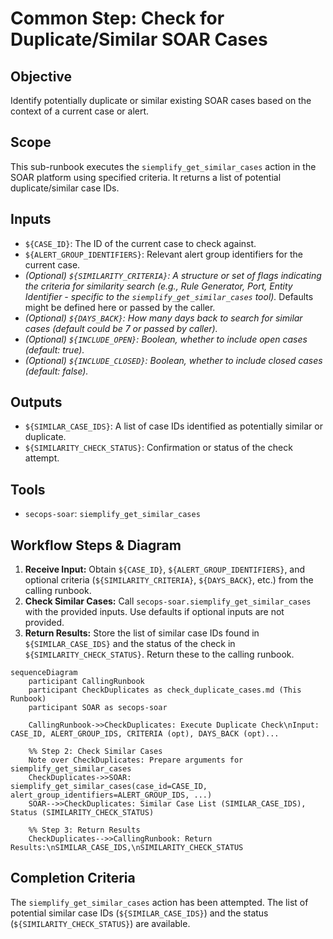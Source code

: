 # Common Step: Check for Duplicate/Similar SOAR Cases

## Objective

Identify potentially duplicate or similar existing SOAR cases based on the context of a current case or alert.

## Scope

This sub-runbook executes the `siemplify_get_similar_cases` action in the SOAR platform using specified criteria. It returns a list of potential duplicate/similar case IDs.

## Inputs

*   `${CASE_ID}`: The ID of the current case to check against.
*   `${ALERT_GROUP_IDENTIFIERS}`: Relevant alert group identifiers for the current case.
*   *(Optional) `${SIMILARITY_CRITERIA}`: A structure or set of flags indicating the criteria for similarity search (e.g., Rule Generator, Port, Entity Identifier - specific to the `siemplify_get_similar_cases` tool).* Defaults might be defined here or passed by the caller.
*   *(Optional) `${DAYS_BACK}`: How many days back to search for similar cases (default could be 7 or passed by caller).*
*   *(Optional) `${INCLUDE_OPEN}`: Boolean, whether to include open cases (default: true).*
*   *(Optional) `${INCLUDE_CLOSED}`: Boolean, whether to include closed cases (default: false).*

## Outputs

*   `${SIMILAR_CASE_IDS}`: A list of case IDs identified as potentially similar or duplicate.
*   `${SIMILARITY_CHECK_STATUS}`: Confirmation or status of the check attempt.

## Tools

*   `secops-soar`: `siemplify_get_similar_cases`

## Workflow Steps & Diagram

1.  **Receive Input:** Obtain `${CASE_ID}`, `${ALERT_GROUP_IDENTIFIERS}`, and optional criteria (`${SIMILARITY_CRITERIA}`, `${DAYS_BACK}`, etc.) from the calling runbook.
2.  **Check Similar Cases:** Call `secops-soar.siemplify_get_similar_cases` with the provided inputs. Use defaults if optional inputs are not provided.
3.  **Return Results:** Store the list of similar case IDs found in `${SIMILAR_CASE_IDS}` and the status of the check in `${SIMILARITY_CHECK_STATUS}`. Return these to the calling runbook.

```{mermaid}
sequenceDiagram
    participant CallingRunbook
    participant CheckDuplicates as check_duplicate_cases.md (This Runbook)
    participant SOAR as secops-soar

    CallingRunbook->>CheckDuplicates: Execute Duplicate Check\nInput: CASE_ID, ALERT_GROUP_IDS, CRITERIA (opt), DAYS_BACK (opt)...

    %% Step 2: Check Similar Cases
    Note over CheckDuplicates: Prepare arguments for siemplify_get_similar_cases
    CheckDuplicates->>SOAR: siemplify_get_similar_cases(case_id=CASE_ID, alert_group_identifiers=ALERT_GROUP_IDS, ...)
    SOAR-->>CheckDuplicates: Similar Case List (SIMILAR_CASE_IDS), Status (SIMILARITY_CHECK_STATUS)

    %% Step 3: Return Results
    CheckDuplicates-->>CallingRunbook: Return Results:\nSIMILAR_CASE_IDS,\nSIMILARITY_CHECK_STATUS

```

## Completion Criteria

The `siemplify_get_similar_cases` action has been attempted. The list of potential similar case IDs (`${SIMILAR_CASE_IDS}`) and the status (`${SIMILARITY_CHECK_STATUS}`) are available.

